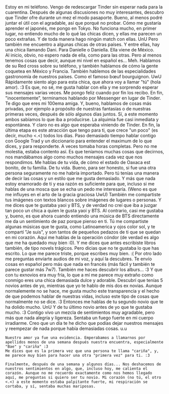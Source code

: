 <div class="chapter">
    <div class="narrator">
        Estoy en mi teléfono. Vengo de redescargar Tinder sin esperar nada para la cuarentina. Después de algunas discusiones no muy interesantes, descubro que Tinder ofre durante un mez el modo pasaporte. Bueno, al menos podré juntar el útil con el agradable, así que porqué no probar.
        Cómo me gustaría aprender el japonés, me pongo en Tokyo. No funciona mucho, en primer lugar, no entiendo mucho de lo qué las chicas dicen, y ellas me parecen un poco extrañas. Y de toda manera hago ningún match con ellas. UnU
        Pero también me encuentro a algunas chicas de otras países. Y entre ellas, hay una chica llamando Dani. Para Danielle o Daniella. Ella viene de México.
    </div>
</div>
<div class="chapter">
 Al inicio, obvio, no espero nada de ella, como para las otras. Pero al menos tenemos cosas que decir, aunque mi nivel en español es... Meh. Hablamos de su Red cross sobre su teléfono, y también hablamos de cómo la gente coquetea en México y Francia. También hablemos de las especialidades gastronomía de nuestros países. Como el famoso bœuf bourguignon. UwU
    Rápidamente siento algo para esta chica, que ahora voy a llamar "tú" (hola amor). :3 Es que, no sé, me gusta hablar con ella y me sorprendo esperar sus mensajes varias veces. Me pongo feliz cuando por fin los recibo. En fin, "inocentemente", terminamos hablando por Messenger en lugar de Tinder. Te digo que eres mi 100ema amiga. 
    Y, bueno, hablamos de cosas más privadas, por ejemplo a propósito de nuestras fantasías o de nuestras primeras veces, después de sólo algunos días juntos.
    Sí, a este momento ambos sabíamos lo que iba a producirse. La alquimia fue casi inmediata y espontánea. Y claro no es algo que esperaba viniendo de Tinder. En fin, la última etapa es este atracción que tengo para ti, que crece "un poco" (es decir, mucho <.<) todos los días. Paso demasiado tiempo hablar contigo con Google Trad y un diccionario para entender el maximum de lo que dices, y para responderte. A veces tomaba horas completas. Pero no me molestia, estaba contento así. Es que teníamos muchas cosas que decirnos, nos mandábamos algo como muchos mensajes cada vez que nos respondimos. Me hablas de tu vida, de cómo el estado de Oaxaca est bonito, de tu familia. De tu vida. Bueno, para ser honesto, si fue una otra persona seguramente no me habría importado. Pero tú tenías una manera de decir las cosas y un estilo que me gusta demasiado. Y más que nada estoy enamorado de ti y esa razón es suficiente para que, incluso si me hablas de una mosca que se echa un pedo me interesaría. (Weno es que me influyes en el arto de la gracia graciosa UwU) También me compartiste tus imágenes con textos blancos sobre imágenes de lugares o personas. Y me dices que te gustaba yaoi y BTS, y de verdad no creí que iba a juzgar tan poco un chica a quien le gusta yaoi y BTS. Al contrario, casi me gustaba y, bueno, es que ahora cuando entiendo una música de BTS directamente me da un sentimiento de paz porque pienso en ti. Tú me compartiste algunas músicas que te gusta, como Latinoamerica y ojos color sol, y te compartí "Je suis", y son tantos de pequeños pedazos de ti que se quedan en mi corazón. Aquí me hablas de la operación cóndor (de verdad es algo que me ha quedado muy bien :0). Y me dices que antes escribiste libros también, de tipo novels trágicos. Pero dicias que no te gustaba lo que has escrito. Lo que me parece triste, porque escribes muy bien. :(
    Por otro lado me preguntas enviarte audios de mi voz, y aquí la descubres. Te envío cosas en español pero más que nada en francés (más fácil y también te parece gustar más 7w7). También me haces descubrir los alburs... :3 Y que con tu exnovios era muy fría, lo que a mí me parece muy extraño como conmigo eres una chica demasiada dulce y adorable. Descubrí que tenías 5 novios antes de yo, mientras que yo te hablo de mis dos ex novias. Aunque normalemente no se hace, me gusta mucho este transparencia y el hecho de que podemos hablar de nuestras vidas, incluso este tipo de cosas que normalmente no se dice. :3 Entonces me hablas de tu segundo novio que te ha dolido mucho. UnU Y de tu último novio antes de yo que te gustaba mucho. :3 
    Contigo vivo un mezcla de sentimientos muy agradable, pero más que nada alegría y ligereza. Sentaba un fuego fuerte en mi cuerpo irradiarme. Creo que un día te he dicho que podías dejar nuestros mensajes y reempezar de nada porque había demasiadas cosas. u.u

    Nuestro amor ya fue una evidencia. Emperabamos a llamarnos por apellidos menos de una semana después nuestra encuentra, especialmente "Bae" y "cariña" :3
    Me dices que es la primera vez que una persona te llama "cariña", y, me parece muy bien para hacer una otra "primera vez" para ti. :3

    Finalmente, después de una semana y algunos días... Nos deshacemos de nuestros sentimientos en algo, que, incluso hoy, me calienta el corazón. Aunque no me recuerdo exactamente como nos hemos llegado aquí, me preguntas si quiero ser tu novio. Mi corazón (no tú, el otro <.<) a este momento estaba palpitante fuerte, mi respiración se cortaba, y sí, sentaba muchas mariposas.
</div>